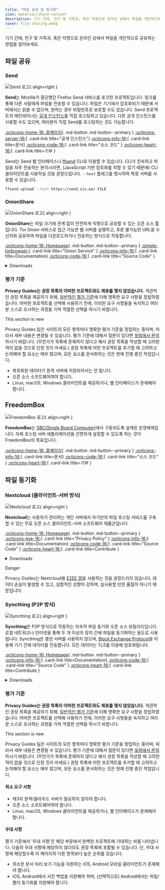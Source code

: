 ```yaml
---
title: "파일 공유 및 동기화"
icon: material/share-variant
description: 기기 간에, 친구 및 가족과, 혹은 익명으로 온라인 상에서 파일을 개인적으로 공유하는 방법을 알아보세요.
cover: file-sharing.webp
---
```


기기 간에, 친구 및 가족과, 혹은 익명으로 온라인 상에서 파일을 개인적으로 공유하는 방법을 알아보세요.

## 파일 공유

### Send

<div class="admonition recommendation" markdown>

![Send 로고](assets/img/file-sharing-sync/send.svg){ align=right }

**Send**는 Mozilla가 중단했던 Firefox Send 서비스를 포크한 프로젝트입니다. 링크를 통해 다른 사람에게 파일을 전송할 수 있습니다. 파일은 기기에서 암호화되기 때문에 서버에서는 읽을 수 없으며, 원하는 경우 비밀번호로 보호할 수도 있습니다. Send 프로젝트의 메인테이너는 [공개 인스턴스](https://send.vis.ee/)를 직접 호스팅하고 있습니다. 다른 공개 인스턴스를 사용할 수도 있으며, 여러분이 직접 Send를 호스팅하는 것도 가능합니다.

[:octicons-home-16: 홈페이지](https://send.vis.ee){ .md-button .md-button--primary }
[:octicons-server-16:](https://github.com/timvisee/send-instances){ .card-link title="공개 인스턴스"}
[:octicons-info-16:](https://github.com/timvisee/send#readme){ .card-link title=문서}
[:octicons-code-16:](https://github.com/timvisee/send){ .card-link title="소스 코드" }
[:octicons-heart-16:](https://github.com/sponsors/timvisee){ .card-link title=기부 }

</details>

</div>

Send는 Send 웹 인터페이스나 [ffsend](https://github.com/timvisee/ffsend) CLI로 이용할 수 있습니다. CLI가 친숙하고 파일을 자주 전송하는 분이시라면, (JavaScript 기반 암호화를 피할 수 있기 때문에) CLI 클라이언트를 사용하실 것을 권장드립니다. `--host` 플래그를 명시하여 특정 서버를 사용할 수 있습니다.

```bash
ffsend upload --host https://send.vis.ee/ FILE
```

### OnionShare

<div class="admonition recommendation" markdown>

![OnionShare 로고](assets/img/file-sharing-sync/onionshare.svg){ align=right }

**OnionShare**는 파일 크기에 관계 없이 안전하게 익명으로 공유할 수 있는 오픈 소스 툴입니다. Tor Onion 서비스로 접근 가능한 웹 서버를 실행하고, 추론 불가능한 URL을 수신자와 공유하여 파일을 다운로드하거나 전송하는 방식으로 작동합니다.

[:octicons-home-16: Homepage](https://onionshare.org){ .md-button .md-button--primary }
[:simple-torbrowser:](http://lldan5gahapx5k7iafb3s4ikijc4ni7gx5iywdflkba5y2ezyg6sjgyd.onion){ .card-link title="Onion Service" }
[:octicons-info-16:](https://docs.onionshare.org){ .card-link title=Documentation}
[:octicons-code-16:](https://github.com/onionshare/onionshare){ .card-link title="Source Code" }

<details class="downloads" markdown>
<summary>Downloads</summary>

- [:simple-windows11: Windows](https://onionshare.org/#download)
- [:simple-apple: macOS](https://onionshare.org/#download)
- [:simple-linux: Linux](https://onionshare.org/#download)

</details>

</div>

### 평가 기준

**Privacy Guides는 권장 목록의 어떠한 프로젝트와도 제휴를 맺지 않았습니다.** 객관적인 권장 목록을 제공하기 위해, [일반적인 평가 기준](about/criteria.md)에 더해 명확한 요구 사항을 정립하였습니다. 어떠한 프로젝트를 선택해 사용하기 전에, 이러한 요구 사항들을 숙지하고 여러분 스스로 조사하는 과정을 거쳐 적절한 선택을 하시기 바랍니다.

<div class="admonition example" markdown>
<p class="admonition-title">This section is new</p>

Privacy Guides 팀은 사이트의 모든 항목마다 명확한 평가 기준을 정립하는 중이며, 따라서 세부 내용은 변경될 수 있습니다. 평가 기준에 대해서 질문이 있다면 [포럼에서 문의](https://discuss.privacyguides.net/latest)하시기 바랍니다. (무언가가 목록에 존재하지 않다고 해서 권장 목록을 작성할 때 고려한 적이 없을 것으로 단정 짓지 마세요.) 권장 목록에 어떤 프로젝트를 추가할 때 고려하고 논의해야 할 요소는 매우 많으며, 모든 요소를 문서화하는 것은 현재 진행 중인 작업입니다.

</div>

- 복호화된 데이터가 원격 서버에 저장되어서는 안 됩니다.
- 오픈 소스 소프트웨어여야 합니다.
- Linux, macOS, Windows 클라이언트를 제공하거나, 웹 인터페이스가 존재해야 합니다.

## FreedomBox

<div class="admonition recommendation" markdown>

![FreedomBox 로고](assets/img/file-sharing-sync/freedombox.svg){ align=right }

**FreedomBox**는 [SBC(Single Board Computer)](https://ko.wikipedia.org/wiki/%EB%8B%A8%EC%9D%BC_%EB%B3%B4%EB%93%9C_%EC%BB%B4%ED%93%A8%ED%84%B0)에서 구동되도록 설계된 운영체제입니다. 자체 호스팅 서버 애플리케이션을 간편하게 설정할 수 있도록 하는 것이 FreedomBox의 목표입니다.

[:octicons-home-16: 홈페이지](https://freedombox.org){ .md-button .md-button--primary }
[:octicons-info-16:](https://wiki.debian.org/FreedomBox/Manual){ .card-link title=문서}
[:octicons-code-16:](https://salsa.debian.org/freedombox-team/freedombox){ .card-link title="소스 코드" }
[:octicons-heart-16:](https://freedomboxfoundation.org/donate/){ .card-link title=기부 }

</details>

</div>

## 파일 동기화

### Nextcloud (클라이언트-서버 방식)

<div class="admonition recommendation" markdown>

![Nextcloud 로고](assets/img/productivity/nextcloud.svg){ align=right }

**Nextcloud**는 사용자가 관리하는 개인 서버에서 자기만의 파일 호스팅 서비스를 구축할 수 있는 무료 오픈 소스 클라이언트-서버 소프트웨어 제품군입니다.

[:octicons-home-16: Homepage](https://nextcloud.com){ .md-button .md-button--primary }
[:octicons-eye-16:](https://nextcloud.com/privacy){ .card-link title="Privacy Policy" }
[:octicons-info-16:](https://nextcloud.com/support/){ .card-link title=Documentation}
[:octicons-code-16:](https://github.com/nextcloud){ .card-link title="Source Code" }
[:octicons-heart-16:](https://nextcloud.com/contribute/){ .card-link title=Contribute }

<details class="downloads" markdown>
<summary>Downloads</summary>

- [:simple-googleplay: Google Play](https://play.google.com/store/apps/details?id=com.nextcloud.client)
- [:simple-appstore: App Store](https://apps.apple.com/app/id1125420102)
- [:simple-github: GitHub](https://github.com/nextcloud/android/releases)
- [:simple-windows11: Windows](https://nextcloud.com/install/#install-clients)
- [:simple-apple: macOS](https://nextcloud.com/install/#install-clients)
- [:simple-linux: Linux](https://nextcloud.com/install/#install-clients)

</details>

</div>

<div class="admonition danger" markdown>
<p class="admonition-title">Danger</p>

Privacy Guides는 Nextcloud용 [E2EE 앱](https://apps.nextcloud.com/apps/end_to_end_encryption)을 사용하는 것을 권장드리지 않습니다. 데이터 손실이 발생할 수 있고, 실험적인 성향이 강하며, 실사용할 만한 품질이 아니기 때문입니다.

</div>

### Syncthing (P2P 방식)

<div class="admonition recommendation" markdown>

![Syncthing 로고](assets/img/file-sharing-sync/syncthing.svg){ align=right }

**Syncthing**은 P2P 방식으로 작동하는 지속적 파일 동기화 오픈 소스 유틸리티입니다. 로컬 네트워크나 인터넷을 통해 두 개 이상의 장치 간에 파일을 동기화하는 용도로 사용됩니다. Syncthing은 중앙 서버를 사용하지 않으며, [Block Exchange Protocol](https://docs.syncthing.net/specs/bep-v1.html#bep-v1)을 이용해 기기 간에 데이터를 전송합니다. 모든 데이터는 TLS를 이용해 암호화됩니다.

[:octicons-home-16: Homepage](https://syncthing.net){ .md-button .md-button--primary }
[:octicons-info-16:](https://docs.syncthing.net){ .card-link title=Documentation}
[:octicons-code-16:](https://github.com/syncthing){ .card-link title="Source Code" }
[:octicons-heart-16:](https://syncthing.net/donations/){ .card-link title=Contribute }

<details class="downloads" markdown>
<summary>Downloads</summary>

- [:simple-googleplay: Google Play](https://play.google.com/store/apps/details?id=com.nutomic.syncthingandroid)
- [:simple-windows11: Windows](https://syncthing.net/downloads/)
- [:simple-apple: macOS](https://syncthing.net/downloads/)
- [:simple-linux: Linux](https://syncthing.net/downloads/)
- [:simple-freebsd: FreeBSD](https://syncthing.net/downloads/)

</details>

</div>

### 평가 기준

**Privacy Guides는 권장 목록의 어떠한 프로젝트와도 제휴를 맺지 않았습니다.** 객관적인 권장 목록을 제공하기 위해, [일반적인 평가 기준](about/criteria.md)에 더해 명확한 요구 사항을 정립하였습니다. 어떠한 프로젝트를 선택해 사용하기 전에, 이러한 요구 사항들을 숙지하고 여러분 스스로 조사하는 과정을 거쳐 적절한 선택을 하시기 바랍니다.

<div class="admonition example" markdown>
<p class="admonition-title">This section is new</p>

Privacy Guides 팀은 사이트의 모든 항목마다 명확한 평가 기준을 정립하는 중이며, 따라서 세부 내용은 변경될 수 있습니다. 평가 기준에 대해서 질문이 있다면 [포럼에서 문의](https://discuss.privacyguides.net/latest)하시기 바랍니다. (무언가가 목록에 존재하지 않다고 해서 권장 목록을 작성할 때 고려한 적이 없을 것으로 단정 짓지 마세요.) 권장 목록에 어떤 프로젝트를 추가할 때 고려하고 논의해야 할 요소는 매우 많으며, 모든 요소를 문서화하는 것은 현재 진행 중인 작업입니다.

</div>

#### 최소 요구 사항

- 제3자 원격/클라우드 서버가 필요하지 않아야 합니다.
- 오픈 소스 소프트웨어여야 합니다.
- Linux, macOS, Windows 클라이언트를 제공하거나, 웹 인터페이스가 존재해야 합니다.

#### 우대 사항

평가 기준에서 '우대 사항'은 해당 부문에서 완벽한 프로젝트에 기대하는 바를 나타냅니다. 다음의 우대 사항에 해당하지 않더라도 권장 목록에 포함될 수 있습니다. 단, 우대 사항에 해당할수록 이 페이지의 다른 항목보다 높은 순위를 갖습니다.

- 최소한 문서 미리 보기 기능을 지원하는 iOS, Android 모바일 클라이언트가 존재해야 합니다.
- iOS, Android에서 사진 백업을 지원해야 하며, (선택적으로) Android에서는 파일/폴더 동기화를 지원해야 합니다.

